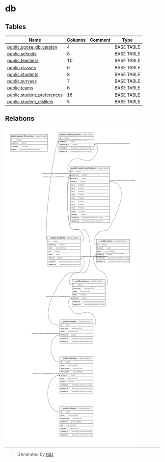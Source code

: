 # db

## Tables

| Name | Columns | Comment | Type |
| ---- | ------- | ------- | ---- |
| [public.goose_db_version](public.goose_db_version.md) | 4 |  | BASE TABLE |
| [public.schools](public.schools.md) | 8 |  | BASE TABLE |
| [public.teachers](public.teachers.md) | 10 |  | BASE TABLE |
| [public.classes](public.classes.md) | 6 |  | BASE TABLE |
| [public.students](public.students.md) | 8 |  | BASE TABLE |
| [public.surveys](public.surveys.md) | 7 |  | BASE TABLE |
| [public.teams](public.teams.md) | 6 |  | BASE TABLE |
| [public.student_preferences](public.student_preferences.md) | 16 |  | BASE TABLE |
| [public.student_dislikes](public.student_dislikes.md) | 5 |  | BASE TABLE |

## Relations

![er](schema.svg)

---

> Generated by [tbls](https://github.com/k1LoW/tbls)

